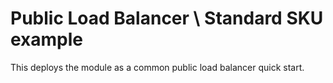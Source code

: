 # Public Load Balancer \ Standard SKU example

This deploys the module as a common public load balancer quick start.
